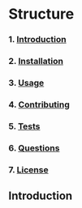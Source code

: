 # Structure

### 1. [Introduction](#introduction)

### 2. [Installation](#installation)

### 3. [Usage](#usage)

### 4. [Contributing](#contributing)

### 5. [Tests](#tests)

### 6. [Questions](#questions)

### 7. [License](#license)

## Introduction
